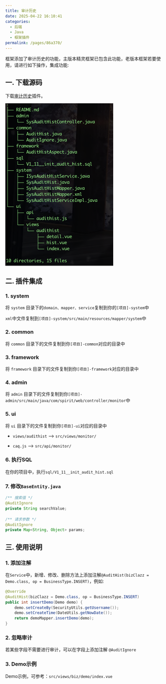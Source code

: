```yaml
---
title: 审计历史
date: 2025-04-22 16:10:41
categories: 
  - 后端
  - Java
  - 框架插件
permalink: /pages/86a370/
---
```


框架添加了审计历史的功能，主版本精灵框架已包含此功能，老版本框架若要使用，请进行如下操作，集成功能:

## 一. 下载源码

下载[审计历史](https://github.com/dante7qx/springboot3-ruoyi/tree/func-integration/audithist-plugin)插件。

<img src="../images/audit_hist.png" alt="audithist" style="zoom:50%;" />

## 二. 插件集成

### 1. system

将 `system` 目录下的`domain、mapper、service`复制到你的`[项目]-system`中

`xml`中文件复制到`[项目]-system/src/main/resources/mapper/system`中

### 2. common

将 `common` 目录下的文件复制到你`[项目]-common`对应的目录中

### 3. framework

将 `framework` 目录下的文件复制到你`[项目]-framework`对应的目录中

### 4. admin

将 `admin` 目录下的文件复制到你`[项目]-admin/src/main/java/com/spirit/web/controller/monitor`中

### 5. ui

将 `ui` 目录下的文件复制到你`[项目]-ui`对应的目录中

- `views/audithist`  ——>  `src/views/monitor/`

- `caq.js`         ——>  `src/api/monitor/`

### 6. 执行SQL

在你的项目中，执行`sql/V1_11__init_audit_hist.sql`

### 7. 修改`BaseEntity.java`

```java
/** 搜索值 */
@AuditIgnore
private String searchValue;

/** 请求参数 */
@AuditIgnore
private Map<String, Object> params;
```

## 三. 使用说明

### 1. 添加注解

在`Service`中，新增、修改、删除方法上添加注解`@AuditHist(bizClazz = Demo.class, op = BusinessType.INSERT)`，例如: 
``` java
@Override
@AuditHist(bizClazz = Demo.class, op = BusinessType.INSERT)
public int insertDemo(Demo demo) {
    demo.setCreateBy(SecurityUtils.getUsername());
    demo.setCreateTime(DateUtils.getNowDate());
    return demoMapper.insertDemo(demo);
}
```

### 2. 忽略审计

若某些字段不需要进行审计，可以在字段上添加注解 `@AuditIgnore`

### 3. Demo示例

Demo示例，可参考：`src/views/biz/demo/index.vue`

